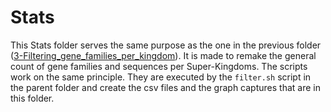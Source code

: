 # Stats

This Stats folder serves the same purpose as the one in the previous folder ([3-Filtering_gene_families_per_kingdom](../../03-Filtering_gene_families_per_kingdom/README.md)). It is made to remake the general count of gene families and sequences per Super-Kingdoms. The scripts work on the same principle. They are executed by the `filter.sh` script in the parent folder and create the csv files and the graph captures that are in this folder.